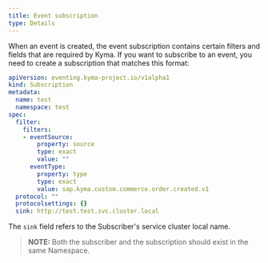 ```yaml
---
title: Event subscription
type: Details
---
```


When an event is created, the event subscription contains certain filters and fields that are required by Kyma. If you want to subscribe to an event, you need to create a subscription that matches this format:

```yaml
apiVersion: eventing.kyma-project.io/v1alpha1
kind: Subscription
metadata:
  name: test
  namespace: test
spec:
  filter:
    filters:
    - eventSource:
        property: source
        type: exact
        value: ""
      eventType:
        property: type
        type: exact
        value: sap.kyma.custom.commerce.order.created.v1
  protocol: ""
  protocolsettings: {}
  sink: http://test.test.svc.cluster.local
```

The `sink` field refers to the Subscriber's service cluster local name.

> **NOTE:** Both the subscriber and the subscription should exist in the same Namespace.